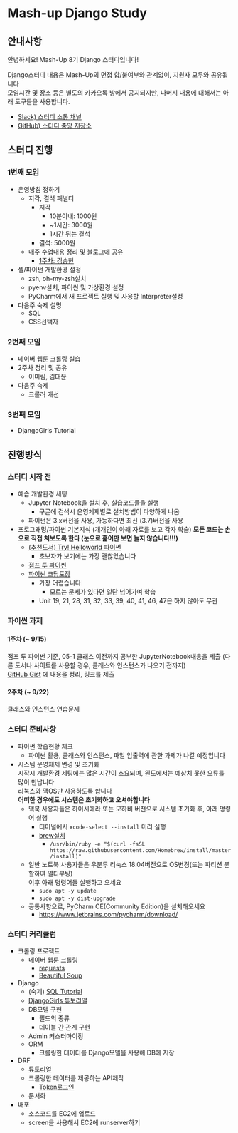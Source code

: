 # Mash-up Django Study

## 안내사항

안녕하세요! Mash-Up 8기 Django 스터디입니다!

Django스터디 내용은 Mash-Up의 면접 합/불여부와 관계없이, 지원자 모두와 공유됩니다  
모임시간 및 장소 등은 별도의 카카오톡 방에서 공지되지만, 나머지 내용에 대해서는 아래 도구들을 사용합니다.

- [Slack) 스터디 소통 채널](mashup-django.slack.com)
- [GitHub) 스터디 중앙 저장소](https://github.com/mash-up-kr/8th-DjangoStudy)



## 스터디 진행

### 1번째 모임

- 운영방침 정하기
  - 지각, 결석 패널티
    - 지각
      - 10분이내: 1000원
      - ~1시간: 3000원
      - 1시간 뒤는 결석
    - 결석: 5000원
  - 매주 수업내용 정리 및 블로그에 공유
    - [1주차: 김승현](https://velog.io/@ssseungzz7/pyenv와-pyenv-virtualenv를-사용한-파이썬-개발-환경-구성하기-p3k15vjigb)
- 셸/파이썬 개발환경 설정
  - zsh, oh-my-zsh설치
  - pyenv설치, 파이썬 및 가상환경 설정
  - PyCharm에서 새 프로젝트 실행 및 사용할 Interpreter설정
- 다음주 숙제 설명
  - SQL
  - CSS선택자



### 2번째 모임

- 네이버 웹툰 크롤링 실습
- 2주차 정리 및 공유
  - 이미림, 김대윤
- 다음주 숙제
  - 크롤러 개선



### 3번째 모임

- DjangoGirls Tutorial



## 진행방식

### 스터디 시작 전

- 예습 개발환경 세팅
  - Jupyter Notebook을 설치 후, 실습코드들을 실행
    - 구글에 검색시 운영체제별로 설치방법이 다양하게 나옴
  - 파이썬은 3.x버전을 사용, 가능하다면 최신 (3.7)버전을 사용
- 프로그래밍/파이썬 기본지식 (개개인이 아래 자료를 보고 각자 학습)
  **모든 코드는 손으로 직접 쳐보도록 한다 (눈으로 훑어만 보면 늘지 않습니다!!!)**
  - [(추천도서) Try! Helloworld 파이썬](http://www.kyobobook.co.kr/product/detailViewKor.laf?ejkGb=KOR&mallGb=KOR&barcode=9791160501063&orderClick=LAG&Kc=)
    - 초보자가 보기에는 가장 괜찮았습니다
  - [점프 투 파이썬](https://wikidocs.net/book/1)
  - [파이썬 코딩도장](https://dojang.io/course/view.php?id=7)
    - 가장 어렵습니다
      - 모르는 문제가 있다면 일단 넘어가며 학습
    - Unit 19, 21, 28, 31, 32, 33, 39, 40, 41, 46, 47은 하지 않아도 무관



### 파이썬 과제

#### 1주차 (~ 9/15)

점프 투 파이썬 기준, 05-1 클래스 이전까지 공부한 JupyterNotebook내용을 제출
(다른 도서나 사이트를 사용할 경우, 클래스와 인스턴스가 나오기 전까지)  
[GitHub Gist](https://gist.github.com/) 에 내용을 정리, 링크를 제출

#### 2주차 (~ 9/22)

클래스와 인스턴스 연습문제



### 스터디 준비사항

- 파이썬 학습현황 체크
  - 파이썬 활용, 클래스와 인스턴스, 파일 입출력에 관한 과제가 나갈 예정입니다
- 시스템 운영체제 변경 및 초기화  
  시작시 개발환경 세팅에는 많은 시간이 소요되며, 윈도에서는 예상치 못한 오류를 많이 만납니다  
  리눅스와 맥OS만 사용하도록 합니다  
  **어떠한 경우에도 시스템은 초기화하고 오셔야합니다**  
  - 맥북 사용자들은 하이시에라 또는 모하비 버전으로 시스템 초기화 후, 아래 명령어 실행
    - 터미널에서 `xcode-select --install` 미리 실행
    - [brew설치](https://brew.sh/index_ko)
      - `/usr/bin/ruby -e "$(curl -fsSL https://raw.githubusercontent.com/Homebrew/install/master/install)"`
  - 일반 노트북 사용자들은 우분투 리눅스 18.04버전으로 OS변경(또는 파티션 분할하여 멀티부팅)  
    이후 아래 명령어들 실행하고 오세요
    - `sudo apt -y update`
    - `sudo apt -y dist-upgrade`
  - 공통사항으로, PyCharm CE(Community Edition)을 설치해오세요
    - https://www.jetbrains.com/pycharm/download/



### 스터디 커리큘럼

- 크롤링 프로젝트
  - 네이버 웹툰 크롤링
    - [requests](https://2.python-requests.org/en/master/)
    - [Beautiful Soup](https://www.crummy.com/software/BeautifulSoup/bs4/doc/)
- Django
  - (숙제) [SQL Tutorial](https://www.w3schools.com/sql/)
  - [DjangoGirls 튜토리얼](https://tutorial.djangogirls.org/ko/)
  - DB모델 구현
    - 필드의 종류
    - 테이블 간 관계 구현
  - Admin 커스터마이징
  - ORM
    - 크롤링한 데이터를 Django모델을 사용해 DB에 저장
- DRF
  - [튜토리얼](https://www.django-rest-framework.org/tutorial/quickstart/)
  - 크롤링한 데이터를 제공하는 API제작
    - [Token로그인](https://www.django-rest-framework.org/api-guide/authentication/#tokenauthentication)
  - 문서화
- 배포
  - 소스코드를 EC2에 업로드
  - screen을 사용해서 EC2에 runserver하기

  
